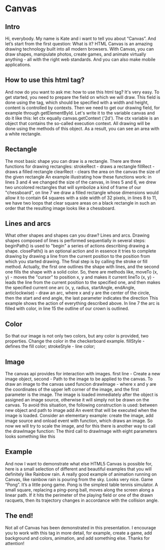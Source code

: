 # Canvas
## Intro
Hi, everybody. My name is Kate and i want to tell you about “Canvas”. And let’s start from the first question: 
What is it?
HTML Canvas is an amazing drawing technology built into all modern browsers. 
With Canvas, you can draw shapes, manipulate photos, create games, 
and animate virtually anything - all with the right web standards. And you can also make mobile applications.
## How to use this html tag?
And now do you want to ask me: how to use this html tag? It's very easy.
To get started, you need to prepare the field on which we will draw. This field is done using the <canvas> tag, which should be specified with a width and height, content is controlled by contexts.
Then we need to get our drawing field, for example through getElementById. Let's write it to the variable canvas and do it like this: let ctx equally canvas.getContext ('2d'). 
The ctx variable is an object that contains the so-called execution context. All drawing will be done using the methods of this object.
As a result, you can see an area with a white rectangle.
## Rectangle
The most basic shape you can draw is a rectangle. There are three functions for drawing rectangles:
strokeRect - draws a rectangle
fillRect - draws a filled rectangle
clearRect - clears the area on the canvas the size of the given rectangle
An example illustrating how these functions work: 
in lines 3 and 4 we changed the size of the canvas,
in lines 5 and 6, we drew two uncolored rectangles that will symbolize a kind of frame of our "chessboard",
on line 7 we draw a filled rectangle whose dimensions would allow it to contain 64 squares with a side width of 32 pixels,
in lines 8 to 11, we have two loops that clear square areas on a black rectangle in such an order that the resulting image looks like a chessboard.
## Lines and arcs
What other shapes and shapes can you draw? Lines and arcs. Drawing shapes composed of lines is performed sequentially in several steps: beginPath() is used to "begin" a series of actions describing drawing a shape.
closePath() is an optional action and in essence it tries to complete drawing by drawing a line from the current position to the position from which you started drawing.
The final step is by calling the stroke or fill method. Actually, the first one outlines the shape with lines, and the second one fills the shape with a solid color.
So, there are methods like,
moveTo (x, y) - moves the "cursor" to position x, y and makes it current
lineTo (x, y) - leads the line from the current position to the specified one, and then makes the specified current one
arc (x, y, radius, startAngle, endAngle, anticlockwise) - draw an arc, where x and y are the center of the circle, then the start and end angle, the last parameter indicates the direction
This example shows the action of everything described above.
In line 7 the arc is filled with color, in line 15 the outline of our crown is outlined.
## Color
So that our image is not only two colors, but any color is provided, two properties. Change the color in the checkerboard example.
fillStyle - defines the fill color; strokeStyle - line color; 
## Image
The canvas api provides for interaction with images.
first line - Create a new image object, second - Path to the image to be applied to the canvas. To draw an image to the canvas used funcion drawImage - where x and y are the coordinates of the upper left corner of the image, and the first parameter is the image. The image is loaded immediately after the object is assigned an image source, otherwise it will simply not be drawn on the canvas. To avoid this situation, the following construction is used: between new object and path to image add An event that will be executed when the image is loaded.
Consider an elementary example: create the image, add image source and onload event with function, which draws an image.
So now we will try to scale the image, and for this there is another way to call the drawImage function:
The third call to drawImage with eight parameters looks something like this
## Example
And now I want to demonstrate what else HTML5 Canvas is possible for, here is a small selection of different and beautiful examples that you will definitely like
Rainbow rain. A really good example of animation running on Canvas, like rainbow rain is pouring from the sky. Looks very nice.
Game “Pong”. It’s a little pong game. Pong is the simplest table tennis simulator. A small square, replacing a ping-pong ball, moves along the screen along a linear path. If it hits the perimeter of the playing field or one of the drawn racquets, then its trajectory changes in accordance with the collision angle.
## The end!
Not all of Canvas has been demonstrated in this presentation. I encourage you to work with this tag in more detail, for example, create a game, add background and colors, animation, and add something else. Thanks for attention!
